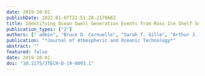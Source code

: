 ```yaml
---
date: 2019-10-01
publishDate: 2022-01-07T22:51:28.217066Z
title: Identifying Ocean Swell Generation Events from Ross Ice Shelf Seismic Data
publication_types: ["2"]
authors: [" admin", "Bruce D. Cornuelle", "Sarah T. Gille", "Arthur J. Miller", "Peter D. Bromirski"]
publication: "*Journal of Atmospheric and Oceanic Technology*"
abstract: ""
featured: false
date: 2019-10-01
doi: "10.1175/JTECH-D-19-0093.1"
---
```

